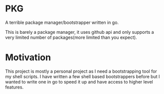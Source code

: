 # PKG
A terrible package manager/bootstrapper written in go.

This is barely a package manager, it uses github api and only supports a very
limited number of packages(more limited than you expect).

# Motivation
This project is mostly a personal project as I need a bootstrapping tool for
my shell scripts. I have written a few shell based bootstrappers before but
I wanted to write one in go to speed it up and have access to higher level
features.
